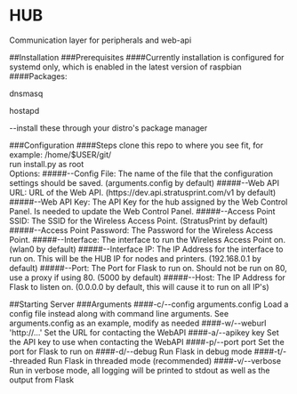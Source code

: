 # HUB
Communication layer for peripherals and web-api

##Installation
###Prerequisites
####Currently installation is configured for systemd only, which is enabled in the latest version of raspbian
####Packages:
<p>dnsmasq</p>
hostapd</p>
<p>    --install these through your distro's package manager</p>
###Configuration
####Steps
clone this repo to where you see fit, for example: /home/$USER/git/
<br>run install.py as root
<br>Options:
#####--Config File:
The name of the file that the configuration settings should be saved. (arguments.config by default)
#####--Web API URL:
URL of the Web API. (https://dev.api.stratusprint.com/v1 by default)
#####--Web API Key:
The API Key for the hub assigned by the Web Control Panel. Is needed to update the Web Control Panel.
#####--Access Point SSID:
The SSID for the Wireless Access Point. (StratusPrint by default)
#####--Access Point Password:
The Password for the Wireless Access Point.
#####--Interface:
The interface to run the Wireless Access Point on. (wlan0 by default)
#####--Interface IP:
The IP Address for the interface to run on. This will be the HUB IP for nodes and printers. (192.168.0.1 by default)
#####--Port:
The Port for Flask to run on. Should not be run on 80, use a proxy if using 80. (5000 by default)
#####--Host:
The IP Address for Flask to listen on. (0.0.0.0 by default, this will cause it to run on all IP's)

##Starting Server
###Arguments
####-c/--config arguments.config
Load a config file instead along with command line arguments. See arguments.config as an example, modify as needed
####-w/--weburl 'http://...'
Set the URL for contacting the WebAPI
####-a/--apikey key
Set the API key to use when contacting the WebAPI
####-p/--port port
Set the port for Flask to run on
####-d/--debug
Run Flask in debug mode
####-t/--threaded
Run Flask in threaded mode (recommended)
####-v/--verbose
Run in verbose mode, all logging will be printed to stdout as well as the output from Flask
